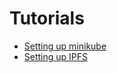 # Tutorials

- [Setting up minikube](./minikube/README.md)
- [Setting up IPFS](./minikube/ipfs/README.md)


